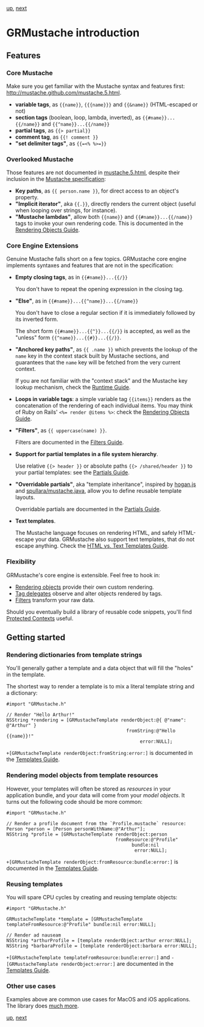 [up](../../../../GRMustache), [next](templates.md)

GRMustache introduction
=======================

Features
--------

### Core Mustache

Make sure you get familiar with the Mustache syntax and features first: http://mustache.github.com/mustache.5.html.

- **variable tags**, as `{{name}}`, `{{{name}}}` and `{{&name}}` (HTML-escaped or not)
- **section tags** (boolean, loop, lambda, inverted), as `{{#name}}...{{/name}}` and `{{^name}}...{{/name}}`
- **partial tags**, as `{{> partial}}`
- **comment tag**, as `{{! comment }}`
- **"set delimiter tags"**, as `{{=<% %>=}}`


### Overlooked Mustache

Those features are not documented in [mustache.5.html](http://mustache.github.com/mustache.5.html), despite their inclusion in the [Mustache specification](https://github.com/mustache/spec):

- **Key paths**, as `{{ person.name }}`, for direct access to an object's property.
- **"Implicit iterator"**, aka `{{.}}`, directly renders the current object (useful when looping over strings, for instance).
- **"Mustache lambdas"**, allow both `{{name}}` and `{{#name}}...{{/name}}` tags to invoke your own rendering code. This is documented in the [Rendering Objects Guide](rendering_objects.md).


### Core Engine Extensions

Genuine Mustache falls short on a few topics. GRMustache core engine implements syntaxes and features that are not in the specification:

- **Empty closing tags**, as in `{{#name}}...{{/}}`

    You don't have to repeat the opening expression in the closing tag.

- **"Else"**, as in `{{#name}}...{{^name}}...{{/name}}`
    
    You don't have to close a regular section if it is immediately followed by its inverted form.
    
    The short form `{{#name}}...{{^}}...{{/}}` is accepted, as well as the "unless" form `{{^name}}...{{#}}...{{/}}`.

- **"Anchored key paths"**, as `{{ .name }}` which prevents the lookup of the `name` key in the context stack built by Mustache sections, and guarantees that the `name` key will be fetched from the very current context.
    
    If you are not familiar with the "context stack" and the Mustache key lookup mechanism, check the [Runtime Guide](runtime.md).

- **Loops in variable tags**: a simple variable tag `{{items}}` renders as the concatenation of the rendering of each individual items. You may think of Ruby on Rails' `<%= render @items %>`: check the [Rendering Objects Guide](rendering_objects.md).

- **"Filters"**, as `{{ uppercase(name) }}`.
    
    Filters are documented in the [Filters Guide](filters.md).

- **Support for partial templates in a file system hierarchy**.
    
    Use relative `{{> header }}` or absolute paths `{{> /shared/header }}` to your partial templates: see the [Partials Guide](partials.md).

- **"Overridable partials"**, aka "template inheritance", inspired by [hogan.js](http://twitter.github.com/hogan.js/) and [spullara/mustache.java](https://github.com/spullara/mustache.java), allow you to define reusable template layouts.
    
    Overridable partials are documented in the [Partials Guide](partials.md).

- **Text templates**.

    The Mustache language focuses on rendering HTML, and safely HTML-escape your data. GRMustache also support text templates, that do not escape anything. Check the [HTML vs. Text Templates Guide](html_vs_text.md).


### Flexibility

GRMustache's core engine is extensible. Feel free to hook in:

- [Rendering objects](rendering_objects.md) provide their own custom rendering.
- [Tag delegates](delegate.md) observe and alter objects rendered by tags.
- [Filters](filters.md) transform your raw data.

Should you eventually build a library of reusable code snippets, you'll find [Protected Contexts](protected_contexts.md) useful.


Getting started
---------------

### Rendering dictionaries from template strings

You'll generally gather a template and a data object that will fill the "holes" in the template.

The shortest way to render a template is to mix a literal template string and a dictionary:

```objc
#import "GRMustache.h"

// Render "Hello Arthur!"
NSString *rendering = [GRMustacheTemplate renderObject:@{ @"name": @"Arthur" }
                                            fromString:@"Hello {{name}}!"
                                                 error:NULL];
```

`+[GRMustacheTemplate renderObject:fromString:error:]` is documented in the [Templates Guide](templates.md).

### Rendering model objects from template resources

However, your templates will often be stored as *resources* in your application bundle, and your data will come from your *model objects*. It turns out the following code should be more common:

```objc
#import "GRMustache.h"

// Render a profile document from the `Profile.mustache` resource:
Person *person = [Person personWithName:@"Arthur"];
NSString *profile = [GRMustacheTemplate renderObject:person
                                        fromResource:@"Profile"
                                              bundle:nil
                                               error:NULL];
```

`+[GRMustacheTemplate renderObject:fromResource:bundle:error:]` is documented in the [Templates Guide](templates.md).

### Reusing templates

You will spare CPU cycles by creating and reusing template objects:

```objc
#import "GRMustache.h"

GRMustacheTemplate *template = [GRMustacheTemplate templateFromResource:@"Profile" bundle:nil error:NULL];

// Render ad nauseam
NSString *arthurProfile = [template renderObject:arthur error:NULL];
NSString *barbaraProfile = [template renderObject:barbara error:NULL];
```

`+[GRMustacheTemplate templateFromResource:bundle:error:]` and `-[GRMustacheTemplate renderObject:error:]` are documented in the [Templates Guide](templates.md).

### Other use cases

Examples above are common use cases for MacOS and iOS applications. The library does [much more](../../../../GRMustache#documentation).

[up](../../../../GRMustache), [next](templates.md)
